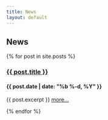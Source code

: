 ```yaml
---
title: News
layout: default
---
```


## News

<div>
{% for post in site.posts %}
    <h3><a href="{{ post.url }}">{{ post.title }}</a></h3>
    <h4>{{ post.date | date: "%b %-d, %Y" }}</h4>
    <p>{{ post.excerpt }} <a href="{{ post.url }}">more...</a></p>
{% endfor %}
</div>

